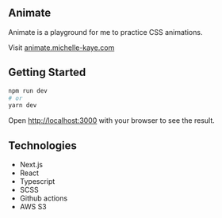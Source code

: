 ## Animate

Animate is a playground for me to practice CSS animations.

Visit [animate.michelle-kaye.com](http://animate.michelle-kaye.com)

## Getting Started

```bash
npm run dev
# or
yarn dev
```

Open [http://localhost:3000](http://localhost:3000) with your browser to see the result.

## Technologies

- Next.js
- React
- Typescript
- SCSS
- Github actions
- AWS S3

